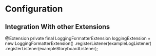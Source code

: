 # Configuration

## Integration With other Extensions
@Extension private final LoggingFormatterExtension loggingExtension = new LoggingFormatterExtension()
			.registerListener(exampleLogListener)
			.registerListener(exampleStoryboardListener);

